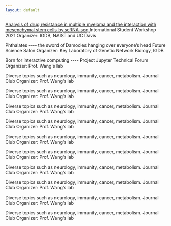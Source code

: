 ```yaml
---
layout: default
---
```


<a href="https://genecell.github.io/pdf/Journal_Club_Fast_interpolation-based_t-SNE_for_data_visualization_210520.pdf">
Analysis of drug resistance in multiple myeloma and the interaction with mesenchymal stem cells by scRNA-seq
</a>
International Student Workshop 2021
Organizer: IGDB, NAIST and UC Davis

Phthalates ---- the sword of Damocles hanging over everyone’s head
Future Science Salon
Organizer: Key Laboratory of Genetic Network Biology, IGDB

Born for interactive computing ---- Project Jupyter
Technical Forum
Organizer: Prof. Wang's lab

Diverse topics such as neurology, immunity, cancer, metabolism.
Journal Club
Organizer: Prof. Wang's lab

Diverse topics such as neurology, immunity, cancer, metabolism.
Journal Club
Organizer: Prof. Wang's lab

Diverse topics such as neurology, immunity, cancer, metabolism.
Journal Club
Organizer: Prof. Wang's lab

Diverse topics such as neurology, immunity, cancer, metabolism.
Journal Club
Organizer: Prof. Wang's lab

Diverse topics such as neurology, immunity, cancer, metabolism.
Journal Club
Organizer: Prof. Wang's lab

Diverse topics such as neurology, immunity, cancer, metabolism.
Journal Club
Organizer: Prof. Wang's lab

Diverse topics such as neurology, immunity, cancer, metabolism.
Journal Club
Organizer: Prof. Wang's lab

Diverse topics such as neurology, immunity, cancer, metabolism.
Journal Club
Organizer: Prof. Wang's lab

Diverse topics such as neurology, immunity, cancer, metabolism.
Journal Club
Organizer: Prof. Wang's lab

Diverse topics such as neurology, immunity, cancer, metabolism.
Journal Club
Organizer: Prof. Wang's lab
